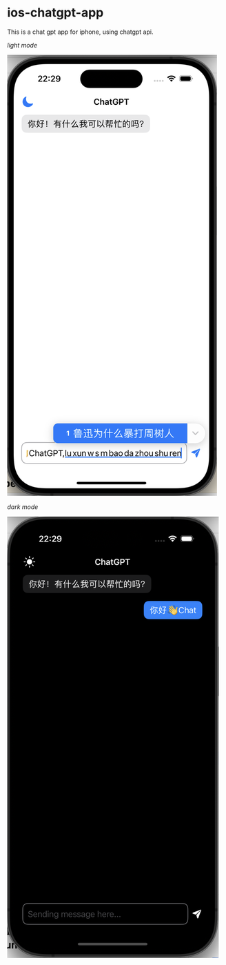 # ios-chatgpt-app
This is a chat gpt app for iphone, using chatgpt api.

*light mode*

![image](https://github.com/zhuolhc/ios-chatgpt-app/blob/main/%E6%88%AA%E5%B1%8F2024-09-13%2022.29.39.png?raw=true)

*dark mode*

![image](https://github.com/zhuolhc/ios-chatgpt-app/blob/main/%E6%88%AA%E5%B1%8F2024-09-13%2022.29.58.png?raw=true)
